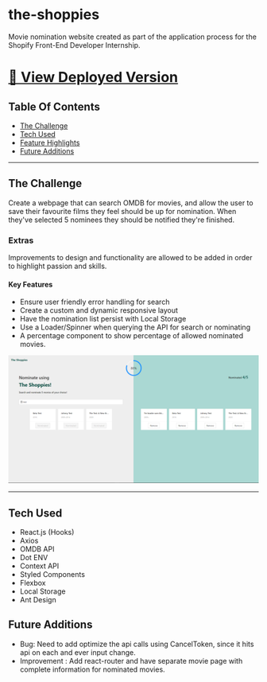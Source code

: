 # the-shoppies

Movie nomination website created as part of the application process for the Shopify Front-End Developer Internship.

# [🔗 View Deployed Version](http://theshoppies.jabezsanjay.com/)

## Table Of Contents

- [The Challenge](#The-Challenge)
- [Tech Used](#Tech-Used)
- [Feature Highlights](#Feature-Highlights)
- [Future Additions](#Future-Additions)

---

## The Challenge

Create a webpage that can search OMDB for movies, and allow the user to save their favourite films they feel should be up for nomination. When they've selected 5 nominees they should be notified they're finished.

### Extras

Improvements to design and functionality are allowed to be added in order to highlight passion and skills.

#### Key Features

- Ensure user friendly error handling for search
- Create a custom and dynamic responsive layout
- Have the nomination list persist with Local Storage
- Use a Loader/Spinner when querying the API for search or nominating
- A percentage component to show percentage of allowed nominated movies.

![Reference Image](./readme-assets/the-shoppies.png)

---

## Tech Used

- React.js (Hooks)
- Axios
- OMDB API
- Dot ENV
- Context API
- Styled Components
- Flexbox
- Local Storage
- Ant Design

## Future Additions

- Bug: Need to add optimize the api calls using CancelToken, since it hits api on each and ever input change.
- Improvement : Add react-router and have separate movie page with complete information for nominated movies.
